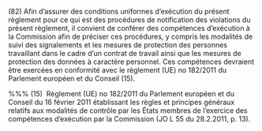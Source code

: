 (82) Afin d’assurer des conditions uniformes d’exécution du présent règlement pour ce qui est des procédures de notification des violations du présent règlement, il convient de conférer des compétences d’exécution à la Commission afin de préciser ces procédures, y compris les modalités de suivi des signalements et les mesures de protection des personnes travaillant dans le cadre d’un contrat de travail ainsi que les mesures de protection des données à caractère personnel. Ces compétences devraient être exercées en conformité avec le règlement (UE) no 182/2011 du Parlement européen et du Conseil (15).

%%% (15)  Règlement (UE) no 182/2011 du Parlement européen et du Conseil du 16 février 2011 établissant les règles et principes généraux relatifs aux modalités de contrôle par les États membres de l’exercice des compétences d’exécution par la Commission (JO L 55 du 28.2.2011, p. 13).